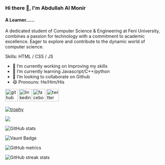 ### Hi there 👋, I'm Abdullah Al Monir 
#### A Learner......

A dedicated student of Computer Science & Engineering at Feni University, combines a passion for technology with a commitment to academic excellence. Eager to explore and contribute to the dynamic world of computer science.

Skills: HTML / CSS / JS

- 🔭 I’m currently working on Improving my skills  
- 🌱 I’m currently learning Javascript/C++/python  
- 👯 I’m looking to collaborate on Github 
- 😄 Pronouns: He/Him/His 


[<img src='https://cdn.jsdelivr.net/npm/simple-icons@3.0.1/icons/github.svg' alt='github' height='40'>](https://github.com/https://github.com/Hello-Monir/Hello-Monir)  [<img src='https://cdn.jsdelivr.net/npm/simple-icons@3.0.1/icons/linkedin.svg' alt='linkedin' height='40'>](https://www.linkedin.com/in/https://www.linkedin.com/in/abdullah-al-monir-20448824b/)  [<img src='https://cdn.jsdelivr.net/npm/simple-icons@3.0.1/icons/facebook.svg' alt='facebook' height='40'>](https://www.facebook.com/https://www.facebook.com/profile.php?id=100072607099098)  [<img src='https://cdn.jsdelivr.net/npm/simple-icons@3.0.1/icons/twitter.svg' alt='twitter' height='40'>](https://twitter.com/@Monir_YN)  


[![trophy](https://github-profile-trophy.vercel.app/?username=ryo-ma)](https://github.com/ryo-ma/github-profile-trophy)

<picture>
  <source
    srcset="https://github-readme-stats.vercel.app/api?username=hello-monir&show_icons=true&theme=dark"
    media="(prefers-color-scheme: dark)"
  />
  <source
    srcset="https://github-readme-stats.vercel.app/api?username=hello-monir&show_icons=true"
    media="(prefers-color-scheme: light), (prefers-color-scheme: no-preference)"
  />
  <img src="https://github-readme-stats.vercel.app/api?username=hello-monir&show_icons=true" />
</picture>

![GitHub stats](https://github-readme-stats.vercel.app/api?username=https://github.com/Hello-Monir/Hello-Monir&show_icons=true)  

![Vaunt Badge](https://api.vaunt.dev/v1/github/entities/https://github.com/Hello-Monir/Hello-Monir/contributions?format=svg&private=false)  

![GitHub metrics](https://metrics.lecoq.io/https://github.com/Hello-Monir/Hello-Monir)  

![GitHub streak stats](https://streak-stats.demolab.com/?user=https://github.com/Hello-Monir/Hello-Monir)  




